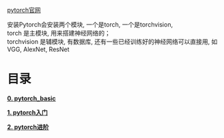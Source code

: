 [pytorch官网](https://pytorch.org/)

安装Pytorch会安装两个模块, 一个是torch, 一个是torchvision, <br>
torch 是主模块, 用来搭建神经网络的；<br>
torchvision 是辅模块, 有数据库, 还有一些已经训练好的神经网络可以直接用, 如VGG, AlexNet, ResNet<br>

# 目录

[**0. pytorch_basic**](0_pytorch_basic)

[**1. pytorch入门**](1_pytorch入门)

[**2. pytorch进阶**](2_pytorch进阶)